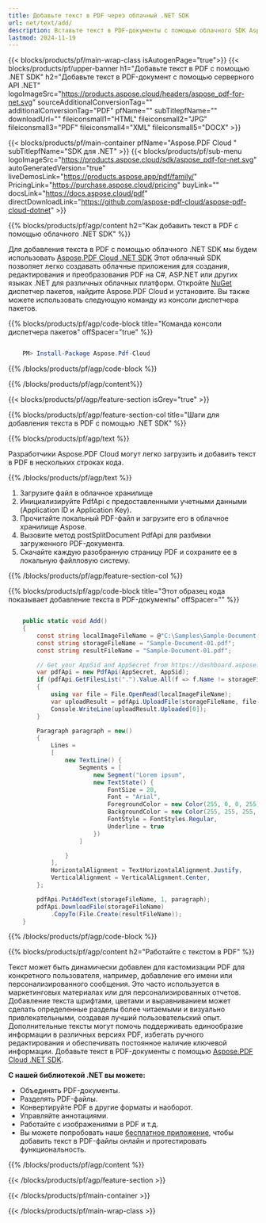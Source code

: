 ```yaml
---
title: Добавьте текст в PDF через облачный .NET SDK
url: net/text/add/
description: Вставьте текст в PDF-документы с помощью облачного SDK Aspose.PDF для .NET. Легко автоматизируйте редактирование содержимого.
lastmod: 2024-11-19
---
```


{{< blocks/products/pf/main-wrap-class isAutogenPage="true">}}
{{< blocks/products/pf/upper-banner h1="Добавьте текст в PDF с помощью .NET SDK" h2="Добавьте текст в PDF-документ с помощью серверного API .NET" logoImageSrc="https://products.aspose.cloud/headers/aspose_pdf-for-net.svg" sourceAdditionalConversionTag="" additionalConversionTag="PDF" pfName="" subTitlepfName="" downloadUrl="" fileiconsmall1="HTML" fileiconsmall2="JPG" fileiconsmall3="PDF" fileiconsmall4="XML" fileiconsmall5="DOCX" >}}

{{< blocks/products/pf/main-container pfName="Aspose.PDF Cloud " subTitlepfName="SDK для .NET" >}}
{{< blocks/products/pf/sub-menu logoImageSrc="https://products.aspose.cloud/sdk/aspose_pdf-for-net.svg"
autoGeneratedVersion="true"
liveDemosLink="https://products.aspose.app/pdf/family/" PricingLink="https://purchase.aspose.cloud/pricing" buyLink="" docsLink="https://docs.aspose.cloud/pdf"  directDownloadLink="https://github.com/aspose-pdf-cloud/aspose-pdf-cloud-dotnet" >}}

{{% blocks/products/pf/agp/content h2="Как добавить текст в PDF с помощью облачного .NET SDK" %}}

Для добавления текста в PDF с помощью облачного .NET SDK мы будем использовать
[Aspose.PDF Cloud .NET SDK](https://products.aspose.cloud/pdf/net/)
Этот облачный SDK позволяет легко создавать облачные приложения для создания, редактирования и преобразования PDF на C#, ASP.NET или других языках .NET для различных облачных платформ. Откройте
[NuGet](https://www.nuget.org/packages/Aspose.Pdf-Cloud)
диспетчер пакетов, найдите
Aspose.PDF Cloud
и установите. Вы также можете использовать следующую команду из консоли диспетчера пакетов.

{{% blocks/products/pf/agp/code-block title="Команда консоли диспетчера пакетов" offSpacer="true" %}}

```powershell

    PM> Install-Package Aspose.Pdf-Cloud

```

{{% /blocks/products/pf/agp/code-block %}}

{{% /blocks/products/pf/agp/content%}}

{{< blocks/products/pf/agp/feature-section isGrey="true" >}}

{{% blocks/products/pf/agp/feature-section-col title="Шаги для добавления текста в PDF с помощью .NET SDK" %}}

{{% blocks/products/pf/agp/text %}}

Разработчики Aspose.PDF Cloud могут легко загрузить и добавить текст в PDF в нескольких строках кода.

{{% /blocks/products/pf/agp/text %}}

1. Загрузите файл в облачное хранилище
1. Инициализируйте PdfApi с предоставленными учетными данными (Application ID и Application Key).
1. Прочитайте локальный PDF-файл и загрузите его в облачное хранилище Aspose.
1. Вызовите метод postSplitDocument PdfApi для разбивки загруженного PDF-документа.
1. Скачайте каждую разобранную страницу PDF и сохраните ее в локальную файлловую систему.

{{% /blocks/products/pf/agp/feature-section-col %}}



{{% blocks/products/pf/agp/code-block title="Этот образец кода показывает добавление текста в PDF-документы" offSpacer="" %}}

```cs

    public static void Add()
    {
        const string localImageFileName = @"C:\Samples\Sample-Document-01.pdf";
        const string storageFileName = "Sample-Document-01.pdf";
        const string resultFileName = "Sample-Document-01.pdf";

        // Get your AppSid and AppSecret from https://dashboard.aspose.cloud (free registration required).
        var pdfApi = new PdfApi(AppSecret, AppSid);
        if (pdfApi.GetFilesList(".").Value.All(f => f.Name != storageFileName))
        {
            using var file = File.OpenRead(localImageFileName);
            var uploadResult = pdfApi.UploadFile(storageFileName, file);
            Console.WriteLine(uploadResult.Uploaded[0]);
        }

        Paragraph paragraph = new()
        {
            Lines =
            [
                new TextLine() {
                    Segments = [
                        new Segment("Lorem ipsum",
                        new TextState() {
                            FontSize = 20,
                            Font = "Arial",
                            ForegroundColor = new Color(255, 0, 0, 255),
                            BackgroundColor = new Color(255, 255, 255, 0),
                            FontStyle = FontStyles.Regular,
                            Underline = true
                        })
                    ]

                }
            ],
            HorizontalAlignment = TextHorizontalAlignment.Justify,
            VerticalAlignment = VerticalAlignment.Center,
        };

        pdfApi.PutAddText(storageFileName, 1, paragraph);
        pdfApi.DownloadFile(storageFileName)
            .CopyTo(File.Create(resultFileName));
    }
```

{{% /blocks/products/pf/agp/code-block %}}

{{% blocks/products/pf/agp/content h2="Работайте с текстом в PDF" %}}

Текст может быть динамически добавлен для кастомизации PDF для конкретного пользователя, например, добавление его имени или персонализированного сообщения. Это часто используется в маркетинговых материалах или для персонализированных отчетов. Добавление текста шрифтами, цветами и выравниванием может сделать определенные разделы более читаемыми и визуально привлекательными, создавая лучший пользовательский опыт. Дополнительные тексты могут помочь поддерживать единообразие информации в различных версиях PDF, избегать ручного редактирования и обеспечивать постоянное наличие ключевой информации.
Добавьте текст в PDF-документы с помощью [Aspose.PDF Cloud .NET SDK](https://products.aspose.cloud/pdf/net/).

**С нашей библиотекой .NET вы можете:**

+ Объединять PDF-документы.
+ Разделять PDF-файлы.
+ Конвертируйте PDF в другие форматы и наоборот.
+ Управляйте аннотациями.
+ Работайте с изображениями в PDF и т.д.
+ Вы можете попробовать наше [бесплатное приложение](https://products.aspose.app/pdf/editor), чтобы добавить текст в PDF-файлы онлайн и протестировать функциональность.

{{% /blocks/products/pf/agp/content %}}

{{< /blocks/products/pf/agp/feature-section >}}

{{< /blocks/products/pf/main-container >}}

{{< /blocks/products/pf/main-wrap-class >}}

